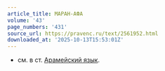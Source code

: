 ```yaml
---
article_title: МАРАН-АФА
volume: '43'
page_numbers: '431'
source_url: https://pravenc.ru/text/2561952.html
downloaded_at: '2025-10-13T15:53:01Z'
---
```


- см. в ст. [Арамейский язык](<https://pravenc.ru/text/Арамейский язык.html>).

